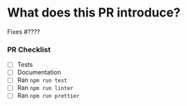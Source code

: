 <!-- Thank you for your interest in contributing to LUKSO! -->

<!-- Consider opening an issue for discussion prior to submitting a PR. -->
<!-- Consider checking CONTRIBUTING.md before contributing. -->
<!-- New features will be merged faster if they were first discussed and designed with the team. -->

# What does this PR introduce?

<!-- Keep the sub-header that suits the PR and remove the rest -->

<!---
## 🚀 Feature
---->

<!---
## 🐛 Bug
---->

<!---
## ♻️ Refactor
---->

<!---
## 🧪 Tests
---->

<!---
## ⚡️ Performance
---->

<!---
## 🎨 Style
---->

<!---
## 📄 Documentation
---->

<!---
## 📦 Build
---->

<!---
## 🤖 CI
---->

Fixes #???? <!-- Fill in with issue number -->

<!-- Describe the changes introduced in this pull request here. -->

<!-- Include any context necessary for understanding the PR's purpose. (Images, links, etc ..) -->

### PR Checklist

<!-- Before merging the pull request all of the following must be complete. -->
<!-- Feel free to submit a PR or Draft PR even if some items are pending. -->
<!-- Some of the items may not apply. -->

- [ ] Tests
- [ ] Documentation
- [ ] Ran `npm run test`
- [ ] Ran `npm run linter`
- [ ] Ran `npm run prettier`
